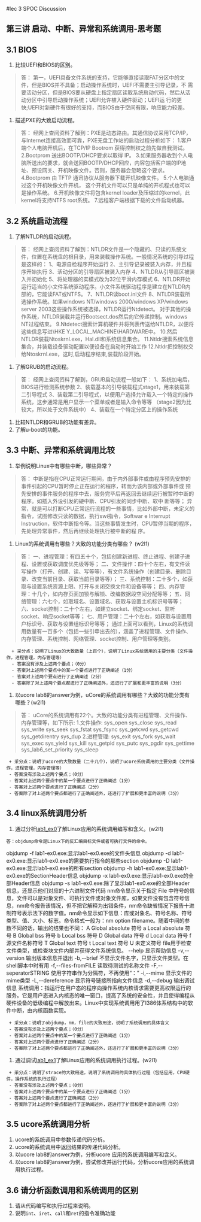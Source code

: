 #lec 3 SPOC Discussion

## 第三讲 启动、中断、异常和系统调用-思考题

## 3.1 BIOS
 1. 比较UEFI和BIOS的区别。<br />
 > 答：
    第一，UEFI具备文件系统的支持，它能够直接读取FAT分区中的文件，但是BIOS并不具备；启动操作系统时，UEFI不需要主引导记录，不      需要活动分区，但是BIOS要从硬盘上指定扇区读取系统启动代码，然后从活动分区中引导启动操作系统；UEFI允许植入硬件驱动；UEFI运     行的更快;UEFI对新硬件有很好的支持，而BIOS由于空间有限，响应能力较差。
 1. 描述PXE的大致启动流程。<br />
 > 答：
    经网上查阅资料了解到：PXE是动态路由。其通信协议采用TCP/IP，与Internet连接高效而可靠，PXE无盘工作站的启动过程分析如下：
    1.客户端个人电脑开机后，在TCP/IP Bootrom 获得控制权之前先做自我测试。
    2.Bootprom 送出BOOTP/DHCP要求以取得 IP。
    3.如果服务器收到个人电脑所送出的要求，就会送回BOOTP/DHCP回应，内容包括客户端的IP地址、预设网关、开机映像文件。否则，服务器会忽略这个要求。
    4.Bootprom 由 TFTP 通讯协议从服务器下载开机映像文件。
    5.个人电脑通过这个开机映像文件开机， 这个开机文件可以只是单纯的开机程式也可以是操作系统。
    6.开机映像文件将包含kernel loader及压缩过的kernel，此kernel将支持NTFS root系统。
    7.远程客户端根据下载的文件启动机器。

## 3.2 系统启动流程
 1. 了解NTLDR的启动流程。<br />
 > 答：
    经网上查阅资料了解到：NTLDR文件是一个隐藏的、只读的系统文件，位置在系统盘的根目录，用来装载操作系统。一般情况系统的引导过程是这样的：
  1、电源自检程序开始运行
  2、主引导记录被装入内存，并且程序开始执行
  3、活动分区的引导扇区被装入内存
  4、NTLDR从引导扇区被装入并初始化
  5、将处理器的实模式改为32位平滑内存模式
  6、NTLDR开始运行适当的小文件系统驱动程序。小文件系统驱动程序是建立在NTLDR内部的，它能读FAT或NTFS。
  7、NTLDR读boot.ini文件
  8、NTLDR装载所选操作系统。如果windows NT/windows 2000/windows XP/windows server 2003这些操作系统被选择，NTLDR运行Ntdetect。
对于其他的操作系统，NTLDR装载并运行Bootsect.dos然后向它传递控制。windows NT过程结束。
  9.Ntdetect搜索计算机硬件并将列表传送给NTLDR，以便将这些信息写进\\HKE Y_LOCAL_MACHINE\HARDWARE中。
  10.然后NTLDR装载Ntoskrnl.exe，Hal.dll和系统信息集合。
  11.Ntldr搜索系统信息集合，并装载设备驱动配置以便设备在启动时开始工作
  12.Ntldr把控制权交给Ntoskrnl.exe，这时,启动程序结束,装载阶段开始。
 1. 了解GRUB的启动流程。<br />
 > 答：
   经网上查阅资料了解到，GRUB启动流程一般如下：
   1、系统加电后，BIOS进行检测系统参数 
   2、装载基本的引导装载程式stage1，用来装载第二引导程式
   3、装载第二引导程式，以便用户选择允许载入一个特定的操作系统，这步通常是用户显示一个菜单或者是输入命令等等 （stage2因为比较大，所以处于文件系统中）
   4、装载在一个特定分区上的操作系统

 1. 比较NTLDR和GRUB的功能有差异。
 1. 了解u-boot的功能。

## 3.3 中断、异常和系统调用比较
 1. 举例说明Linux中有哪些中断，哪些异常？
 > 答：
    中断是指在CPU正常运行期间，由于内外部事件或由程序预先安排的事件引起的CPU暂时停止正在运行的程序，转而为该内部或外部事件或    预先安排的事件服务的程序中去，服务完毕后再返回去继续运行被暂时中断的程序。如插入外设引发的硬中断、CPU引发的同步中断、软中    断等等； 异常，就是可以打断CPU正常运行流程的一些事情，比如外部中断，未定义的指令，试图修改只读的数据，执行swi指令，Softwar    e Interrupt Instruction，软件中断指令等。当这些事情发生时，CPU暂停当期的程序，先处理异常事件，然后再继续处理执行被中断的程    序。

 1. Linux的系统调用有哪些？大致的功能分类有哪些？  (w2l1)
 > 答：
 一、进程管理：有四五十个，包括创建新进程、终止进程、创建子进程、设置或获取调度优先级等等；
 二、文件操作：四十个左右，有文件读写操作（打开、创建、读、写等等），有文件系统操作（创建目录、删除目录、改变当前目录、获取当前目录等等）；
 三、系统控制：二十多个，如获取与设置系统资源上限、打开与关闭交换文件和设备等等；
 四、内存管理：十几个，如内存页面加锁与解锁、改编数据段空间分配等等；
 五、网络管理：六七个，如取域名、设置域名、获取与设置主机标识号等等；
 六、socket控制：二十个左右，如建立socket、绑定socket、监听socket、响应socket等等；
 七、用户管理：二十个左右，如获取与设置用户标识号、获取与设置组标识号等等；
 通过上面可以看到，Linux的系统调用数量有一百多个（包括一些引申出去的），涵盖了进程管理、文件操作、内存管理、系统控制、网络管理、socket控制、用户管理等类别。

```
  + 采分点：说明了Linux的大致数量（上百个），说明了Linux系统调用的主要分类（文件操作，进程管理，内存管理等）
  - 答案没有涉及上述两个要点；（0分）
  - 答案对上述两个要点中的某一个要点进行了正确阐述（1分）
  - 答案对上述两个要点进行了正确阐述（2分）
  - 答案除了对上述两个要点都进行了正确阐述外，还进行了扩展和更丰富的说明（3分）
 ```
 
 1. 以ucore lab8的answer为例，uCore的系统调用有哪些？大致的功能分类有哪些？(w2l1)
 > 答：
    uCore的系统调用有22个。大致的功能分类有进程管理、文件操作、内存管理等，如下所示:
   1.文件操作: sys_open sys_close sys_read sys_write sys_seek sys_fstat sys_fsync sys_getcwd sys_getcwd sys_getdirentry     sys_dup
   2.进程管理: sys_exit sys_fork sys_wait sys_exec sys_yield sys_kill sys_getpid sys_putc sys_pgdir sys_gettime   sys_lab6_set_priority sys_sleep

 ```
  + 采分点：说明了ucore的大致数量（二十几个），说明了ucore系统调用的主要分类（文件操作，进程管理，内存管理等）
  - 答案没有涉及上述两个要点；（0分）
  - 答案对上述两个要点中的某一个要点进行了正确阐述（1分）
  - 答案对上述两个要点进行了正确阐述（2分）
  - 答案除了对上述两个要点都进行了正确阐述外，还进行了扩展和更丰富的说明（3分）
 ```
 
## 3.4 linux系统调用分析
 1. 通过分析[lab1_ex0](https://github.com/chyyuu/ucore_lab/blob/master/related_info/lab1/lab1-ex0.md)了解Linux应用的系统调用编写和含义。(w2l1)
 > 
    答：objdump命令是Linux下的反汇编目标文件或者可执行文件的命令。
   objdump -f lab1-ex0.exe:显示lab1-ex0.exe的文件头信息
   objdump -d lab1-ex0.exe:显示lab1-ex0.exe的需要执行指令的那些section
   objdump -D lab1-ex0.exe:显示lab1-ex0.exe的所有section
   objdump -h lab1-ex0.exe:显示lab1-ex0.exe的SectionHeader信息
   objdump -x lab1-ex0.exe:显示lab1-ex0.exe的全部Header信息
   objdump -s lab1-ex0.exe:除了显示lab1-ex0.exe的全部Header信息，还显示他们对应的十六进制文件代码
    nm命令显示关于指定 File 中符号的信息，文件可以是对象文件、可执行文件或对象文件库，如果文件没有包含符号信息，nm命令报告该情况，但不把它解释为出错条件，nm命令缺省情况下报告十进制符号表示法下的数字值。nm命令显示如下信息：库或对象名、符号名称、符号类型、值、大小、标志。命令格式一般为：nm option filename。随着中间的参数不同的话，输出的结果也不同：
   A Global absolute 符号
   a Local absolute 符号
   B Global bss 符号
   b Local bss 符号
   D Global data 符号
   d Local data 符号
   f 源文件名称符号
   T Global text 符号
   t Local text 符号
   U 未定义符号
   file用于检查文件类型，或检查块文件内部并获得文件系统信息。
   --help 显示帮助信息
   -v,--version 输出版本信息并退出
   -b,--brief 不显示文件名字，只显示文件类型。在shell脚本中时有用
   -f,--files-fromFILE 读取待测试的名称文件
   -F,--seperatorSTRING 使用字符串作为分隔符，不再使用“：”
   -i,--mime 显示文件的mime类型
   -L,--dereference 显示符号链接所指向文件信息
   -d,--debug 输出调试信息
   系统调用：指运行在用户态的程序向操作系统内核请求需要更高权限运行的服务。它是用户态进入内核态的唯一窗口，提高了系统的安全性，并且使得编程从硬件设备的低级编程中解放出来。Linux中实现系统调用用了I386体系结构中的软件中断，由内核函数实现。

 ```
  + 采分点：说明了objdump，nm，file的大致用途，说明了系统调用的具体含义
  - 答案没有涉及上述两个要点；（0分）
  - 答案对上述两个要点中的某一个要点进行了正确阐述（1分）
  - 答案对上述两个要点进行了正确阐述（2分）
  - 答案除了对上述两个要点都进行了正确阐述外，还进行了扩展和更丰富的说明（3分）
 
 ```
 
 1. 通过调试[lab1_ex1](https://github.com/chyyuu/ucore_lab/blob/master/related_info/lab1/lab1-ex1.md)了解Linux应用的系统调用执行过程。(w2l1)
 

 ```
  + 采分点：说明了strace的大致用途，说明了系统调用的具体执行过程（包括应用，CPU硬件，操作系统的执行过程）
  - 答案没有涉及上述两个要点；（0分）
  - 答案对上述两个要点中的某一个要点进行了正确阐述（1分）
  - 答案对上述两个要点进行了正确阐述（2分）
  - 答案除了对上述两个要点都进行了正确阐述外，还进行了扩展和更丰富的说明（3分）
 ```
 
## 3.5 ucore系统调用分析
 1. ucore的系统调用中参数传递代码分析。
 1. ucore的系统调用中返回结果的传递代码分析。
 1. 以ucore lab8的answer为例，分析ucore 应用的系统调用编写和含义。
 1. 以ucore lab8的answer为例，尝试修改并运行代码，分析ucore应用的系统调用执行过程。
 
## 3.6 请分析函数调用和系统调用的区别
 1. 请从代码编写和执行过程来说明。
   1. 说明`int`、`iret`、`call`和`ret`的指令准确功能
 
